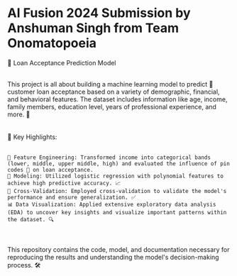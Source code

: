 # AI Fusion 2024 Submission by Anshuman Singh from Team Onomatopoeia
💼 Loan Acceptance Prediction Model<br><br>

This project is all about building a machine learning model to predict 🎯 customer loan acceptance based on a variety of demographic, financial, and behavioral features. The dataset includes information like age, income, family members, education level, years of professional experience, and more. 🏦<br><br><br>
🚀 Key Highlights:<br><br>

    🔧 Feature Engineering: Transformed income into categorical bands (lower, middle, upper middle, high) and evaluated the influence of pin codes 📍 on loan acceptance.
    🤖 Modeling: Utilized logistic regression with polynomial features to achieve high predictive accuracy. 📈
    🧪 Cross-Validation: Employed cross-validation to validate the model's performance and ensure generalization. ✅
    📊 Data Visualization: Applied extensive exploratory data analysis (EDA) to uncover key insights and visualize important patterns within the dataset. 🔍
<br><br>
This repository contains the code, model, and documentation necessary for reproducing the results and understanding the model's decision-making process. 🛠️
